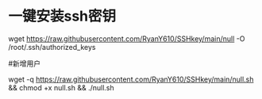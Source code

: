 # 一键安装ssh密钥
wget https://raw.githubusercontent.com/RyanY610/SSHkey/main/null -O /root/.ssh/authorized_keys

#新增用户

wget -q https://raw.githubusercontent.com/RyanY610/SSHkey/main/null.sh && chmod +x null.sh && ./null.sh
